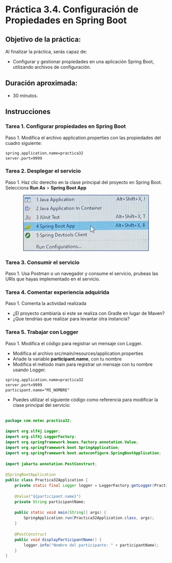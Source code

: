 # Práctica 3.4. Configuración de Propiedades en Spring Boot 

## Objetivo de la práctica:
Al finalizar la práctica, serás capaz de:
- Configurar y gestionar propiedades en una aplicación Spring Boot, utilizando archivos de configuración.

## Duración aproximada:
- 30 minutos.

## Instrucciones 

### Tarea 1. Configurar propiedades en Spring Boot
Paso 1. Modifica el archivo application.properties con las propiedades del cuadro siguiente:

```properties
spring.application.name=practica32
server.port=9999
```

### Tarea 2. Desplegar el servicio

Paso 1. Haz clic derecho en la clase principal del proyecto en Spring Boot. Selecciona **Run As** > **Spring Boot App**

<div style="text-align: center;">
    <img src="../images/img8_runas.png" alt="Insomia">
</div>


### Tarea 3. Consumir el servicio

Paso 1. Usa Postman o un navegador y consume el servicio, prubeas las URIs que hayas implementado en el servicio.

### Tarea 4. Comentar experiencia adquirida

Paso 1. Comenta la actividad realizada

* ¿El proyecto cambiaría si este se realiza con Gradle en lugar de Maven?
* ¿Que tendrías que realizar para levantar otra instancia?


### Tarea 5. Trabajar con Logger

Paso 1. Modifica el código para registrar un mensaje con Logger.

 * Modifica el archivo src/main/resources/application.properties
 * Añade la variable **participant.name**, con tu nombre
 * Modifica el método main para registrar un mensaje con tu nombre usando Logger.
 
```properties
spring.application.name=practica32
server.port=9999
participant.name="MI_NOMBRE"
```
* Puedes utilizar el siguiente código como referencia para modificar la clase principal del servicio:

```java

package com.netec.practica32;

import org.slf4j.Logger;
import org.slf4j.LoggerFactory;
import org.springframework.beans.factory.annotation.Value;
import org.springframework.boot.SpringApplication;
import org.springframework.boot.autoconfigure.SpringBootApplication;

import jakarta.annotation.PostConstruct;

@SpringBootApplication
public class Practica32Application {
    private static final Logger logger = LoggerFactory.getLogger(Practica32Application.class);

    @Value("${participant.name}")
    private String participantName;
   
    public static void main(String[] args) {
        SpringApplication.run(Practica32Application.class, args);
    }

    @PostConstruct
    public void displayParticipantName() {
        logger.info("Nombre del participante: " + participantName);
    }
}

```